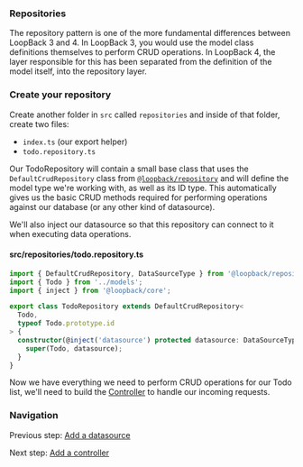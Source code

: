 ### Repositories

The repository pattern is one of the more fundamental differences between
LoopBack 3 and 4. In LoopBack 3, you would use the model class definitions themselves
to perform CRUD operations. In LoopBack 4, the layer responsible for this has
been separated from the definition of the model itself, into the repository
layer.

### Create your repository

Create another folder in `src` called `repositories` and inside of that folder,
create two files:
- `index.ts` (our export helper)
- `todo.repository.ts`

Our TodoRepository will contain a small base class that uses the
`DefaultCrudRepository` class from
[`@loopback/repository`](https://github.com/strongloop/loopback-next/tree/master/packages/repository)
and will define the model type we're working with, as well as its ID type.
This automatically gives us the basic CRUD methods required for performing
operations against our database (or any other kind of datasource).

We'll also inject our datasource so that this repository can connect to it when
executing data operations.

#### src/repositories/todo.repository.ts
```ts
import { DefaultCrudRepository, DataSourceType } from '@loopback/repository';
import { Todo } from '../models';
import { inject } from '@loopback/core';

export class TodoRepository extends DefaultCrudRepository<
  Todo,
  typeof Todo.prototype.id
> {
  constructor(@inject('datasource') protected datasource: DataSourceType) {
    super(Todo, datasource);
  }
}
```

Now we have everything we need to perform CRUD operations for our Todo list,
we'll need to build the [Controller](7-controller.md) to handle our incoming
requests.

### Navigation

Previous step: [Add a datasource](5-datasource.md)

Next step: [Add a controller](7-controller.md)
